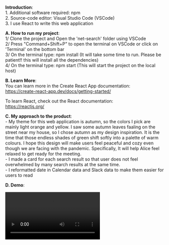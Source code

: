 **Introduction**:\
    1. Additional software required: npm\
    2. Source-code editor: Visual Studio Code (VSCode)\
    3. I use React to write this web application

**A. How to run my project**:\
    1/ Clone the project and Open the 'net-search' folder using VSCode\
    2/ Press "Command+Shift+P" to open the terminal on VSCode or click on 'Terminal' on the bottom bar\
    3/ On the terminal type: npm install (It will take some time to run. Please be patient!! this will install all the dependencies)\
    4/ On the terminal type: npm start   (This will start the project on the local host)

**B. Learn More**:\
   You can learn more in the Create React App documentation:\
   https://create-react-app.dev/docs/getting-started/

   To learn React, check out the React documentation:\
   https://reactjs.org/ 

**C. My approach to the product**:\
    - My theme for this web application is autumn, so the colors I pick are mainly light orange and yellow. I saw some autumn leaves faaling on the street near my house, so I chose autumn as my design inspiration. It is the time that those endless shades of green shift softly into a palette of warm colours. I hope this design will make users feel peaceful and cozy even though we are facing with the pandemic. Specifically, It will help Alice feel relaxed to get ready for the meeting.\
    - I made a card for each search result so that user does not feel overwhelmed by many search results at the same time. \
    - I reformatted date in Calendar data and Slack data to make them easier for users to read

**D. Demo**:

![](demo.mov)
